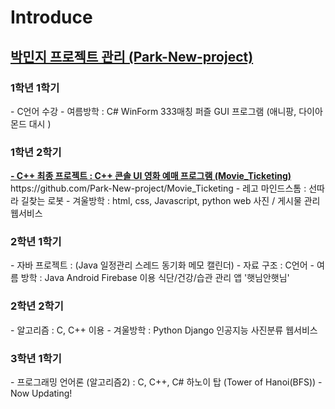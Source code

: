 # Introduce
<h2><u>박민지 프로젝트 관리 (Park-New-project)</u></h2>

<h3>1학년 1학기</h3>
 - C언어 수강
 - 여름방학 : C# WinForm 333매칭 퍼즐 GUI 프로그램 (애니팡, 다이아몬드 대시 )

<h3>1학년 2학기</h3>
 <b><a href=" https://github.com/Park-New-project/Movie_Ticketing">
 - C++ 최종 프로젝트 : C++ 콘솔 UI 영화 예매 프로그램 (Movie_Ticketing)</a></b>
  https://github.com/Park-New-project/Movie_Ticketing
 - 레고 마인드스톰 : 선따라 길찾는 로봇
 - 겨울방학 : html, css, Javascript, python web 사진 / 게시물 관리 웹서비스

<h3>2학년 1학기</h3>
 - 자바 프로젝트 : (Java 일정관리 스레드 동기화 메모 캘린더)
 - 자료 구조 : C언어
 - 여름 방학 :  Java Android Firebase 이용 식단/건강/습관 관리 앱 '햇님안햇님'

<h3>2학년 2학기</h3>
 - 알고리즘 : C, C++ 이용
 - 겨울방학 : Python Django 인공지능 사진분류 웹서비스

<h3>3학년 1학기</h3>
 - 프로그래밍 언어론 (알고리즘2) : C, C++, C# 하노이 탑 (Tower of Hanoi(BFS))
 - Now Updating!
